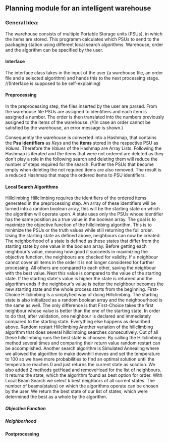## Planning module for an intelligent warehouse

### General Idea:
The warehouse consists of multiple Portable Storage units (PSUs), in which the items are stored.
This programm calculates which PSUs to send to the packaging station using different local search algorithms.
Warehouse, order and the algorithm can be specified by the user. 

#### Interface
The interface class takes in the input of the user (a warehouse file, an order file and a selected algorithm) and hands this to the next processing stage.
//(Interface is supposed to be self-explaining)

#### Preprocessing
In the preprocessing step, the files inserted by the user are parsed. 
From the warehouse file PSUs are assigned to identifiers and each item is assigned a number. 
The order is then translated into the numbers previously assigned to the items of the warehouse. //(In case an order cannot be satisfied by the warehouse, an error message is shown.)

Consequently the warehouse is converted into a Hashmap, that contains the **Psu identifiers** as *Keys* and the **items** stored in the respective PSU as *Values*. Therefore the *Values* of the Hashmap are Array Lists. 
Following the Hashmap is iterated and the items that were not ordered are deleted as they don't play a role in the following search and deleting them will reduce the number of steps required for the search.
Further the PSUs that become empty when deleting the not required items are also removed.
The result is a reduced Hashmap that maps the ordered items to PSU identifiers.

#### Local Search Algorithms
Hillclimbing 
Hillclimbing requires the identifiers of the ordered items generated in the preprocessing step. An array of these identifiers will be turned into a random boolean array, this will be the starting state on which the algorithm will operate upon. A state uses only the PSUs whose identifier has the same position as a true value in the boolean array. The goal is to maximize the objective function of the hillclimbing algorithm. This is to minimize the PSUs or the truth values while still returning the full order. 
Using the starting state as defined above, neighbours can now be created. The neighborhood of a state is defined as these states that differ from the starting state by one value in the boolean array. Before getting each neighbour's value, meaning how good it succeeds in maximizing the objective function, the neighbours are checked for validity. If a neighbour cannot cover all items in the order it is not longer considered for further processing. All others are compared to each other, saving the neighbour with the best value.
Next this value is compared to the value of the starting state. If the starting state's value is higher the state is returned and the algorithm ends if the neighbour's value is better the neighbour becomes the new starting state and the whole process starts from the beginning. 
First-Choice Hillclimbing 
Is a simplyfied way of doing Hillclimbing. The starting state is also initialized as a random boolean array and the neighbourhood is the same as well. The only difference is that First-Choice takes the first neighbour whose value is better than the one of the starting state. In order to do that, after validation, one neighbour is declared and immediately compared to the starting state. Everything else happens as described above. 
Random restart Hillclimbing 
Another variation of the hillclimbing algorithm that does several hillclimbing searches consecutively. Out of all these hillclimbing runs the best state is choosen. By calling the Hillclimbing method several times and comparing their return value random restart can be accomplished. 
Another search algorithm is Simulated Annealing where we allowed the algorithm to make downhill moves and set the temperature to 100 so we have more probabilities to find an optimal solution until the temperature reaches 0 and just returns the current state as solution. We also added 2 methods getHead and removeHead for the list of neighbours. It returns the state, which the algorithm found as best option for order.
With Local Beam Search we select k best neighbors of all current states. The number of beams(states) on which the algorithms operate can be chosen by the user. We return the best state of our list of states, which were determined the best as a whole by the algorithm.

##### Objective Function
##### Neighborhood

#### Postprocessing
